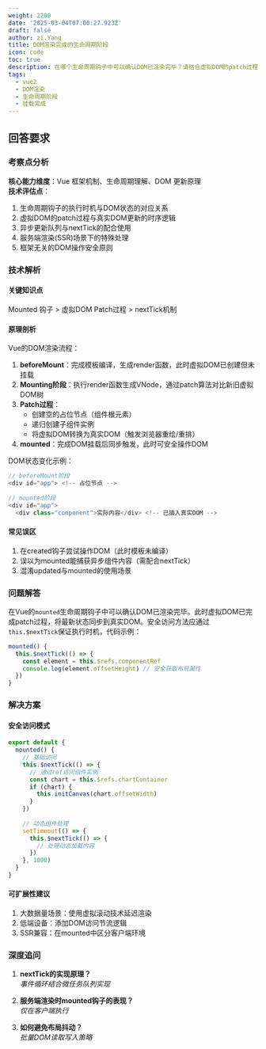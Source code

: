 ```yaml
---
weight: 2200
date: '2025-03-04T07:00:27.923Z'
draft: false
author: zi.Yang
title: DOM渲染完成的生命周期阶段
icon: code
toc: true
description: 在哪个生命周期钩子中可以确认DOM已渲染完毕？请结合虚拟DOM的patch过程，说明该阶段前后DOM状态的变化及访问渲染后DOM的安全方法。
tags:
  - vue2
  - DOM渲染
  - 生命周期阶段
  - 挂载完成
---
```


## 回答要求

### 考察点分析

**核心能力维度**：Vue 框架机制、生命周期理解、DOM 更新原理  
**技术评估点**：

1. 生命周期钩子的执行时机与DOM状态的对应关系
2. 虚拟DOM的patch过程与真实DOM更新的时序逻辑
3. 异步更新队列与nextTick的配合使用
4. 服务端渲染(SSR)场景下的特殊处理
5. 框架无关的DOM操作安全原则

### 技术解析

#### 关键知识点

Mounted 钩子 > 虚拟DOM Patch过程 > nextTick机制

#### 原理剖析

Vue的DOM渲染流程：

1. **beforeMount**：完成模板编译，生成render函数，此时虚拟DOM已创建但未挂载
2. **Mounting阶段**：执行render函数生成VNode，通过patch算法对比新旧虚拟DOM树
3. **Patch过程**：
   - 创建空的占位节点（组件根元素）
   - 递归创建子组件实例
   - 将虚拟DOM转换为真实DOM（触发浏览器重绘/重排）
4. **mounted**：完成DOM挂载后同步触发，此时可安全操作DOM

DOM状态变化示例：

```javascript
// beforeMount阶段
<div id="app"> <!-- 占位节点 -->
  
// mounted阶段
<div id="app">
  <div class="component">实际内容</div> <!-- 已插入真实DOM -->
```

#### 常见误区

1. 在created钩子尝试操作DOM（此时模板未编译）
2. 误以为mounted能捕获异步组件内容（需配合nextTick）
3. 混淆updated与mounted的使用场景

### 问题解答

在Vue的`mounted`生命周期钩子中可以确认DOM已渲染完毕。此时虚拟DOM已完成patch过程，将最新状态同步到真实DOM。安全访问方法应通过`this.$nextTick`保证执行时机，代码示例：

```javascript
mounted() {
  this.$nextTick(() => {
    const element = this.$refs.componentRef
    console.log(element.offsetHeight) // 安全获取布局属性
  })
}
```

### 解决方案

#### 安全访问模式

```javascript
export default {
  mounted() {
    // 基础访问
    this.$nextTick(() => {
      // 通过ref访问组件实例
      const chart = this.$refs.chartContainer
      if (chart) {
        this.initCanvas(chart.offsetWidth) 
      }
    })
    
    // 动态组件处理
    setTimeout(() => {
      this.$nextTick(() => {
        // 处理动态加载内容
      })
    }, 1000)
  }
}
```

#### 可扩展性建议

1. 大数据量场景：使用虚拟滚动技术延迟渲染
2. 低端设备：添加DOM访问节流逻辑
3. SSR兼容：在mounted中区分客户端环境

### 深度追问

1. **nextTick的实现原理？**  
   _事件循环结合微任务队列实现_

2. **服务端渲染时mounted钩子的表现？**  
   _仅在客户端执行_

3. **如何避免布局抖动？**  
   _批量DOM读取写入策略_
